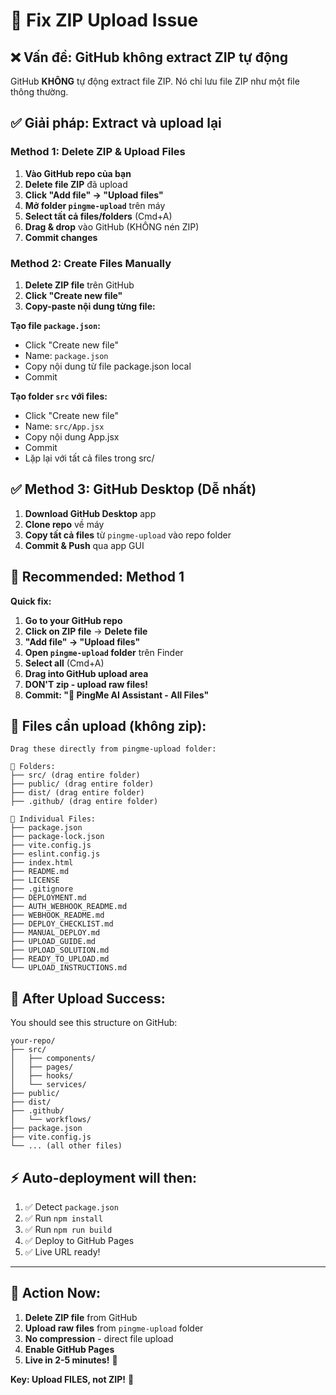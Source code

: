 # 🚨 Fix ZIP Upload Issue

## ❌ **Vấn đề: GitHub không extract ZIP tự động**

GitHub **KHÔNG** tự động extract file ZIP. Nó chỉ lưu file ZIP như một file thông thường.

## ✅ **Giải pháp: Extract và upload lại**

### **Method 1: Delete ZIP & Upload Files**

1. **Vào GitHub repo của bạn**
2. **Delete file ZIP** đã upload
3. **Click "Add file" → "Upload files"** 
4. **Mở folder `pingme-upload`** trên máy
5. **Select tất cả files/folders** (Cmd+A)
6. **Drag & drop** vào GitHub (KHÔNG nén ZIP)
7. **Commit changes**

### **Method 2: Create Files Manually**

1. **Delete ZIP file** trên GitHub
2. **Click "Create new file"**
3. **Copy-paste nội dung từng file:**

**Tạo file `package.json`:**
- Click "Create new file"
- Name: `package.json`
- Copy nội dung từ file package.json local
- Commit

**Tạo folder `src` với files:**
- Click "Create new file"  
- Name: `src/App.jsx`
- Copy nội dung App.jsx
- Commit
- Lặp lại với tất cả files trong src/

## ✅ **Method 3: GitHub Desktop (Dễ nhất)**

1. **Download GitHub Desktop** app
2. **Clone repo** về máy
3. **Copy tất cả files** từ `pingme-upload` vào repo folder
4. **Commit & Push** qua app GUI

## 🎯 **Recommended: Method 1**

**Quick fix:**
1. **Go to your GitHub repo**
2. **Click on ZIP file** → **Delete file**
3. **"Add file" → "Upload files"**
4. **Open `pingme-upload` folder** trên Finder
5. **Select all** (Cmd+A) 
6. **Drag into GitHub upload area**
7. **DON'T zip - upload raw files!**
8. **Commit: "🎉 PingMe AI Assistant - All Files"**

## 📁 **Files cần upload (không zip):**

```
Drag these directly from pingme-upload folder:

📱 Folders:
├── src/ (drag entire folder)
├── public/ (drag entire folder)
├── dist/ (drag entire folder)  
├── .github/ (drag entire folder)

📄 Individual Files:
├── package.json
├── package-lock.json
├── vite.config.js
├── eslint.config.js
├── index.html
├── README.md
├── LICENSE
├── .gitignore
├── DEPLOYMENT.md
├── AUTH_WEBHOOK_README.md
├── WEBHOOK_README.md
├── DEPLOY_CHECKLIST.md
├── MANUAL_DEPLOY.md
├── UPLOAD_GUIDE.md
├── UPLOAD_SOLUTION.md
├── READY_TO_UPLOAD.md
└── UPLOAD_INSTRUCTIONS.md
```

## 🚀 **After Upload Success:**

You should see this structure on GitHub:
```
your-repo/
├── src/
│   ├── components/
│   ├── pages/
│   ├── hooks/
│   └── services/
├── public/
├── dist/
├── .github/
│   └── workflows/
├── package.json
├── vite.config.js
└── ... (all other files)
```

## ⚡ **Auto-deployment will then:**

1. ✅ Detect `package.json`
2. ✅ Run `npm install` 
3. ✅ Run `npm run build`
4. ✅ Deploy to GitHub Pages
5. ✅ Live URL ready!

---

## 🎯 **Action Now:**

1. **Delete ZIP file** from GitHub
2. **Upload raw files** from `pingme-upload` folder  
3. **No compression** - direct file upload
4. **Enable GitHub Pages**
5. **Live in 2-5 minutes!** 🚀

**Key: Upload FILES, not ZIP!** 📁